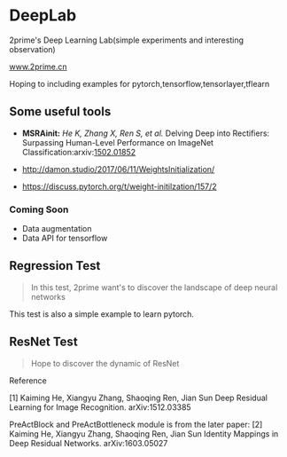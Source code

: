 # DeepLab
2prime's Deep Learning  Lab(simple experiments and interesting observation)

www.2prime.cn

Hoping to including examples for pytorch,tensorflow,tensorlayer,tflearn

## Some useful tools 

- **MSRAinit:** 
*He K, Zhang X, Ren S, et al.*
Delving Deep into Rectifiers: Surpassing Human-Level Performance on ImageNet Classification:arxiv:<a href="https://arxiv.org/pdf/1502.01852">1502.01852</a>

- http://damon.studio/2017/06/11/WeightsInitialization/
- https://discuss.pytorch.org/t/weight-initilzation/157/2


### Coming Soon
- Data augmentation
- Data API for tensorflow


## Regression Test

> In this test, 2prime want's to discover the landscape of deep neural networks

This test is also a simple example to learn pytorch.

## ResNet Test
> Hope to discover the dynamic of ResNet

Reference

[1] Kaiming He, Xiangyu Zhang, Shaoqing Ren, Jian Sun
    Deep Residual Learning for Image Recognition. arXiv:1512.03385

PreActBlock and PreActBottleneck module is from the later paper:
[2] Kaiming He, Xiangyu Zhang, Shaoqing Ren, Jian Sun
    Identity Mappings in Deep Residual Networks. arXiv:1603.05027
